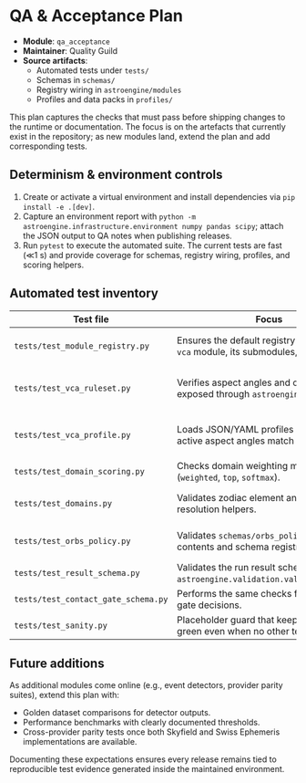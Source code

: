 # QA & Acceptance Plan

- **Module**: `qa_acceptance`
- **Maintainer**: Quality Guild
- **Source artifacts**:
  - Automated tests under `tests/`
  - Schemas in `schemas/`
  - Registry wiring in `astroengine/modules`
  - Profiles and data packs in `profiles/`

This plan captures the checks that must pass before shipping changes to the runtime or documentation. The focus is on the artefacts that currently exist in the repository; as new modules land, extend the plan and add corresponding tests.

## Determinism & environment controls

1. Create or activate a virtual environment and install dependencies via `pip install -e .[dev]`.
2. Capture an environment report with `python -m astroengine.infrastructure.environment numpy pandas scipy`; attach the JSON output to QA notes when publishing releases.
3. Run `pytest` to execute the automated suite. The current tests are fast (≪1 s) and provide coverage for schemas, registry wiring, profiles, and scoring helpers.

## Automated test inventory

| Test file | Focus | Notes |
| --- | --- | --- |
| `tests/test_module_registry.py` | Ensures the default registry registers the `vca` module, its submodules, and channels. | Protects the module → submodule → channel hierarchy. |
| `tests/test_vca_ruleset.py` | Verifies aspect angles and orb lookups exposed through `astroengine.rulesets`. | Guards the values documented in `docs/module/core-transit-math.md`. |
| `tests/test_vca_profile.py` | Loads JSON/YAML profiles and confirms active aspect angles match expectations. | Exercises `profiles/base_profile.yaml` and `profiles/vca_outline.json`. |
| `tests/test_domain_scoring.py` | Checks domain weighting methods (`weighted`, `top`, `softmax`). | Ensures severity scaling remains deterministic. |
| `tests/test_domains.py` | Validates zodiac element and domain resolution helpers. | Keeps `astroengine.domains` aligned with documentation. |
| `tests/test_orbs_policy.py` | Validates `schemas/orbs_policy.json` contents and schema registration filters. | Guarantees orb policy data stays in sync with documentation. |
| `tests/test_result_schema.py` | Validates the run result schema using `astroengine.validation.validate_payload`. | Confirms required fields and nested structures. |
| `tests/test_contact_gate_schema.py` | Performs the same checks for contact gate decisions. | Prevents incompatible gate payloads from shipping. |
| `tests/test_sanity.py` | Placeholder guard that keeps the suite green even when no other tests run. | Should remain trivial and quick. |

## Future additions

As additional modules come online (e.g., event detectors, provider parity suites), extend this plan with:

- Golden dataset comparisons for detector outputs.
- Performance benchmarks with clearly documented thresholds.
- Cross-provider parity tests once both Skyfield and Swiss Ephemeris implementations are available.

Documenting these expectations ensures every release remains tied to reproducible test evidence generated inside the maintained environment.
